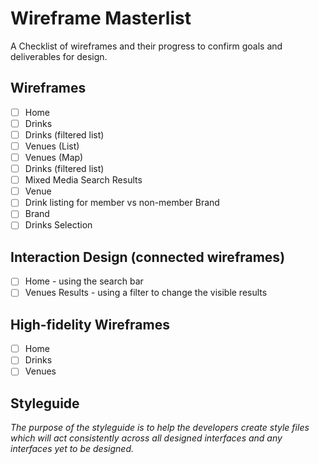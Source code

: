 # Wireframe Masterlist

A Checklist of wireframes and their progress to confirm goals and deliverables for design.

## Wireframes
- [ ] Home 
- [ ] Drinks
- [ ] Drinks (filtered list)
- [ ] Venues (List)
- [ ] Venues (Map)
- [ ] Drinks (filtered list)
- [ ] Mixed Media Search Results 
- [ ] Venue
- [ ] Drink listing for member vs non-member Brand
- [ ] Brand
- [ ] Drinks Selection

## Interaction Design (connected wireframes)
- [ ] Home - using the search bar
- [ ] Venues Results - using a filter to change the visible results

## High-fidelity Wireframes
- [ ] Home
- [ ] Drinks
- [ ] Venues

## Styleguide
_The purpose of the styleguide is to help the developers create style files which will act consistently across all designed interfaces and any interfaces yet to be designed._


